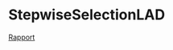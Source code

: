 # StepwiseSelectionLAD

[Rapport](https://alsaxian.github.io/blob/master/StepwiseSelectionLAD/rapport.html)
